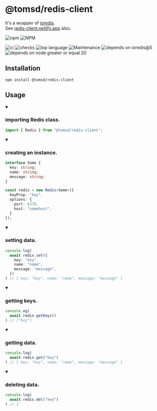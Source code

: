 # @tomsd/redis-client

It's a wrapper of [ioredis](https://www.npmjs.com/package/ioredis).  
See [redis-client.netlify.app](https://redis-client.netlify.app/) also.

![npm](https://img.shields.io/npm/v/@tomsd/redis-client?style=for-the-badge&logo=npm)
![NPM](https://img.shields.io/npm/l/@tomsd/redis-client?style=for-the-badge&logo=npm)

![ci](https://img.shields.io/github/actions/workflow/status/tomsdoo/redis-client/ci.yml?style=social&logo=github)
![checks](https://img.shields.io/github/check-runs/tomsdoo/redis-client/main?style=social&logo=github)
![top language](https://img.shields.io/github/languages/top/tomsdoo/redis-client?style=social&logo=typescript)
![Maintenance](https://img.shields.io/maintenance/yes/2025?style=social&logo=github)
![depends on ioredis@5](https://img.shields.io/badge/ioredis-ioredis@5-informational?style=social&logo=redis)
![depends on node greater or equal 20](https://img.shields.io/badge/node.js-%3E%3D%2020-lightyellow?style=social&logo=nodedotjs)


## Installation

``` shell
npm install @tomsd/redis-client
```

## Usage

<details open><summary><h3>importing  Redis class.</h3></summary>

``` typescript
import { Redis } from "@tomsd/redis-client";
```

</details>

<details open><summary><h3>creating an instance.</h3></summary>

``` typescript
interface Some {
  key: string;
  name: string;
  message: string;
}

const redis = new Redis<Some>({
  keyProp: "key",
  options: {
    port: 6379,
    host: "somehost",
  }
});
```

</details>

<details open><summary><h3>setting data.</h3></summary>

``` typescript
console.log(
  await redis.set({
    key: "key",
    name: "name",
    message: "message",
  })
) // { key: "key", name: "name", message: "message" }
```

</details>

<details open><summary><h3>getting keys.</h3></summary>

``` typescript
console.og(
  await redis.getKeys()
) // ["key"]
```

</details>

<details open><summary><h3>getting data.</h3></summary>

``` typescript
console.log(
  await redis.get("key")
) // { key: "key", name: "name", message: "message" }
```

</details>

<details open><summary><h3>deleting data.</h3></summary>

``` typescript
console.log(
  await redis.del("key")
) // 1
```

</details>